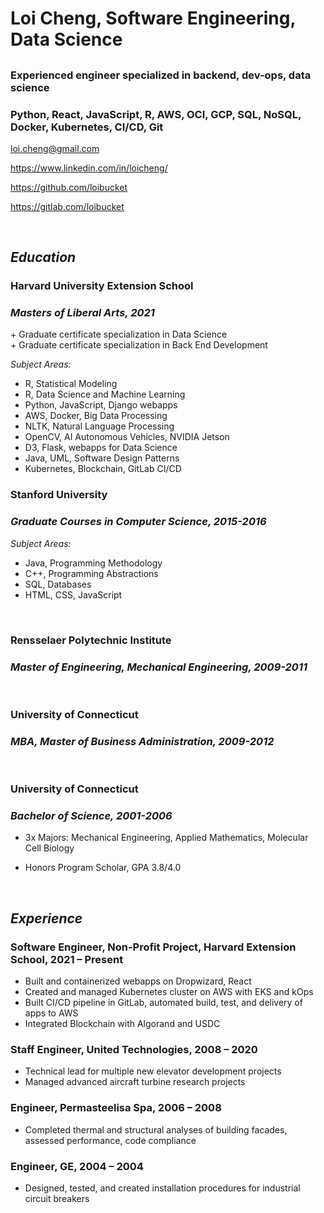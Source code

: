 # **Loi Cheng, Software Engineering, Data Science**

##

### **Experienced engineer specialized in backend, dev-ops, data science**

### **Python, React, JavaScript, R, AWS, OCI, GCP, SQL, NoSQL, Docker, Kubernetes, CI/CD, Git**

loi.cheng@gmail.com

https://www.linkedin.com/in/loicheng/

https://github.com/loibucket

https://gitlab.com/loibucket

<br>

## _Education_

### **Harvard University Extension School**

### _Masters of Liberal Arts, 2021_

\+ Graduate certificate specialization in Data Science\
\+ Graduate certificate specialization in Back End Development

_Subject Areas:_

- R, Statistical Modeling
- R, Data Science and Machine Learning
- Python, JavaScript, Django webapps
- AWS, Docker, Big Data Processing
- NLTK, Natural Language Processing
- OpenCV, AI Autonomous Vehicles, NVIDIA Jetson
- D3, Flask, webapps for Data Science
- Java, UML, Software Design Patterns
- Kubernetes, Blockchain, GitLab CI/CD

### **Stanford University**

### _Graduate Courses in Computer Science, 2015-2016_

_Subject Areas:_

- Java, Programming Methodology
- C++, Programming Abstractions
- SQL, Databases
- HTML, CSS, JavaScript

<br>

### **Rensselaer Polytechnic Institute**

### _Master of Engineering, Mechanical Engineering, 2009-2011_

<br>

### **University of Connecticut**

### _MBA, Master of Business Administration, 2009-2012_

<br>

### **University of Connecticut**

### _Bachelor of Science, 2001-2006_

- 3x Majors: Mechanical Engineering, Applied Mathematics, Molecular Cell Biology
- Honors Program Scholar, GPA 3.8/4.0

  <br>

## _Experience_

### **Software Engineer, Non-Profit Project, Harvard Extension School, 2021 – Present**

- Built and containerized webapps on Dropwizard, React
- Created and managed Kubernetes cluster on AWS with EKS and kOps
- Built CI/CD pipeline in GitLab, automated build, test, and delivery of apps to AWS
- Integrated Blockchain with Algorand and USDC

### **Staff Engineer, United Technologies, 2008 – 2020**

- Technical lead for multiple new elevator development projects
- Managed advanced aircraft turbine research projects

### **Engineer, Permasteelisa Spa, 2006 – 2008**

- Completed thermal and structural analyses of building facades, assessed performance, code compliance

### **Engineer, GE, 2004 – 2004**

- Designed, tested, and created installation procedures for industrial circuit breakers
